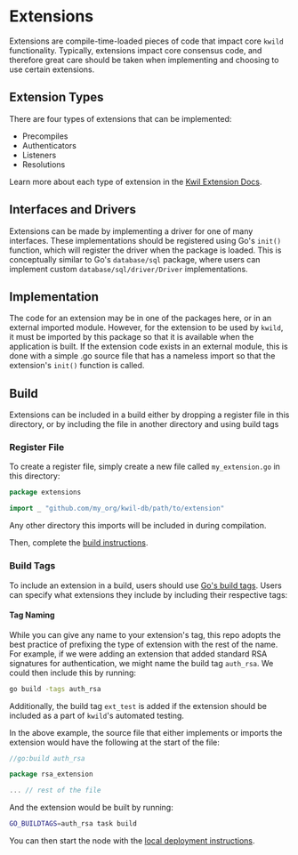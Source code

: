 # Extensions

Extensions are compile-time-loaded pieces of code that impact core `kwild` functionality. Typically, extensions impact core consensus code, and therefore great care should be taken when implementing and choosing to use certain extensions.

## Extension Types

There are four types of extensions that can be implemented:

- Precompiles
- Authenticators
- Listeners
- Resolutions

Learn more about each type of extension in the [Kwil Extension Docs](https://docs.kwil.com/docs/category/extensions).

## Interfaces and Drivers

Extensions can be made by implementing a driver for one of many interfaces. These implementations should be registered using Go's `init()` function, which will register the driver when the package is loaded.  This is conceptually similar to Go's `database/sql` package, where users can implement custom `database/sql/driver/Driver` implementations.

## Implementation

The code for an extension may be in one of the packages here, or in an external imported module. However, for the extension to be used by `kwild`, it must be imported by this package so that it is available when the application is built. If the extension code exists in an external module, this is done with a simple .go source file that has a nameless import so that the extension's `init()` function is called.

## Build

Extensions can be included in a build either by dropping a register file in this directory, or by including the file in another directory and using build tags

### Register File

To create a register file, simply create a new file called `my_extension.go` in this directory:

```go
package extensions

import _ "github.com/my_org/kwil-db/path/to/extension"
```

Any other directory this imports will be included in during compilation.

Then, complete the [build instructions](../README.md#quickstart).

### Build Tags

To include an extension in a build, users should use [Go's build tags](https://pkg.go.dev/cmd/go#hdr-Build_constraints). Users can specify what extensions they include by including their respective tags:

#### Tag Naming

While you can give any name to your extension's tag, this repo adopts the best practice of prefixing the type of extension with the rest of the name. For example, if we were adding an extension that added standard RSA signatures for authentication, we might name the build tag `auth_rsa`.  We could then include this by running:

```bash
go build -tags auth_rsa
```

Additionally, the build tag `ext_test` is added if the extension should be included as a part of `kwild`'s automated testing.

In the above example, the source file that either implements or imports the extension would have the following at the start of the file:

```go
//go:build auth_rsa

package rsa_extension

... // rest of the file
```

And the extension would be built by running:

```bash
GO_BUILDTAGS=auth_rsa task build
```

You can then start the node with the [local deployment instructions](../README.md#local-deployment).
